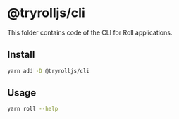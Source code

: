 # @tryrolljs/cli

This folder contains code of the CLI for Roll applications.

## Install

```sh
yarn add -D @tryrolljs/cli
```

## Usage

```sh
yarn roll --help
```